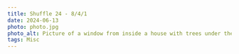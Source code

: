 ```yaml
---
title: Shuffle 24 - 8/4/1
date: 2024-06-13
photo: photo.jpg
photo_alt: Picture of a window from inside a house with trees under the golden hour outside
tags: Misc
---
```

